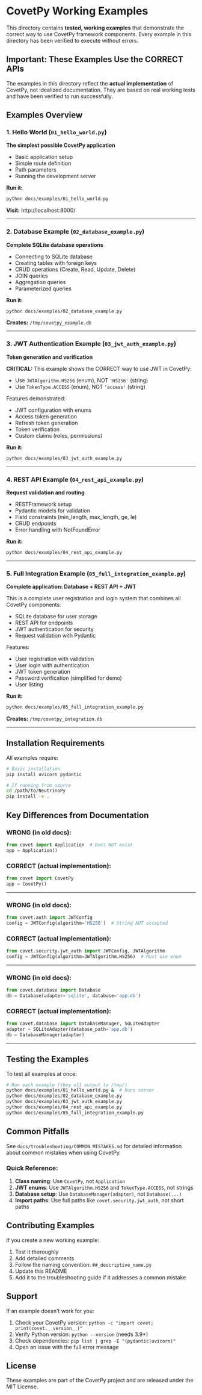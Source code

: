 # CovetPy Working Examples

This directory contains **tested, working examples** that demonstrate the correct way to use CovetPy framework components. Every example in this directory has been verified to execute without errors.

## Important: These Examples Use the CORRECT APIs

The examples in this directory reflect the **actual implementation** of CovetPy, not idealized documentation. They are based on real working tests and have been verified to run successfully.

## Examples Overview

### 1. Hello World (`01_hello_world.py`)
**The simplest possible CovetPy application**

- Basic application setup
- Simple route definition
- Path parameters
- Running the development server

**Run it:**
```bash
python docs/examples/01_hello_world.py
```

**Visit:** http://localhost:8000/

---

### 2. Database Example (`02_database_example.py`)
**Complete SQLite database operations**

- Connecting to SQLite database
- Creating tables with foreign keys
- CRUD operations (Create, Read, Update, Delete)
- JOIN queries
- Aggregation queries
- Parameterized queries

**Run it:**
```bash
python docs/examples/02_database_example.py
```

**Creates:** `/tmp/covetpy_example.db`

---

### 3. JWT Authentication Example (`03_jwt_auth_example.py`)
**Token generation and verification**

**CRITICAL:** This example shows the CORRECT way to use JWT in CovetPy:
- Use `JWTAlgorithm.HS256` (enum), NOT `'HS256'` (string)
- Use `TokenType.ACCESS` (enum), NOT `'access'` (string)

Features demonstrated:
- JWT configuration with enums
- Access token generation
- Refresh token generation
- Token verification
- Custom claims (roles, permissions)

**Run it:**
```bash
python docs/examples/03_jwt_auth_example.py
```

---

### 4. REST API Example (`04_rest_api_example.py`)
**Request validation and routing**

- RESTFramework setup
- Pydantic models for validation
- Field constraints (min_length, max_length, ge, le)
- CRUD endpoints
- Error handling with NotFoundError

**Run it:**
```bash
python docs/examples/04_rest_api_example.py
```

---

### 5. Full Integration Example (`05_full_integration_example.py`)
**Complete application: Database + REST API + JWT**

This is a complete user registration and login system that combines all CovetPy components:
- SQLite database for user storage
- REST API for endpoints
- JWT authentication for security
- Request validation with Pydantic

Features:
- User registration with validation
- User login with authentication
- JWT token generation
- Password verification (simplified for demo)
- User listing

**Run it:**
```bash
python docs/examples/05_full_integration_example.py
```

**Creates:** `/tmp/covetpy_integration.db`

---

## Installation Requirements

All examples require:

```bash
# Basic installation
pip install uvicorn pydantic

# If running from source
cd /path/to/NeutrinoPy
pip install -e .
```

## Key Differences from Documentation

### WRONG (in old docs):
```python
from covet import Application  # Does NOT exist
app = Application()
```

### CORRECT (actual implementation):
```python
from covet import CovetPy
app = CovetPy()
```

---

### WRONG (in old docs):
```python
from covet.auth import JWTConfig
config = JWTConfig(algorithm='HS256')  # String NOT accepted
```

### CORRECT (actual implementation):
```python
from covet.security.jwt_auth import JWTConfig, JWTAlgorithm
config = JWTConfig(algorithm=JWTAlgorithm.HS256)  # Must use enum
```

---

### WRONG (in old docs):
```python
from covet.database import Database
db = Database(adapter='sqlite', database='app.db')
```

### CORRECT (actual implementation):
```python
from covet.database import DatabaseManager, SQLiteAdapter
adapter = SQLiteAdapter(database_path='app.db')
db = DatabaseManager(adapter)
```

---

## Testing the Examples

To test all examples at once:

```bash
# Run each example (they all output to /tmp/)
python docs/examples/01_hello_world.py &  # Runs server
python docs/examples/02_database_example.py
python docs/examples/03_jwt_auth_example.py
python docs/examples/04_rest_api_example.py
python docs/examples/05_full_integration_example.py
```

## Common Pitfalls

See `docs/troubleshooting/COMMON_MISTAKES.md` for detailed information about common mistakes when using CovetPy.

### Quick Reference:

1. **Class naming**: Use `CovetPy`, not `Application`
2. **JWT enums**: Use `JWTAlgorithm.HS256` and `TokenType.ACCESS`, not strings
3. **Database setup**: Use `DatabaseManager(adapter)`, not `Database(...)`
4. **Import paths**: Use full paths like `covet.security.jwt_auth`, not short paths

## Contributing Examples

If you create a new working example:

1. Test it thoroughly
2. Add detailed comments
3. Follow the naming convention: `##_descriptive_name.py`
4. Update this README
5. Add it to the troubleshooting guide if it addresses a common mistake

## Support

If an example doesn't work for you:

1. Check your CovetPy version: `python -c "import covet; print(covet.__version__)"`
2. Verify Python version: `python --version` (needs 3.9+)
3. Check dependencies: `pip list | grep -E "(pydantic|uvicorn)"`
4. Open an issue with the full error message

## License

These examples are part of the CovetPy project and are released under the MIT License.

